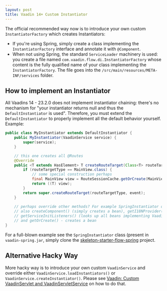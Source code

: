 ```yaml
---
layout: post
title: Vaadin 14+ Custom Instantiator
---
```


The official recommended way now is to introduce your own custom `InstantiatorFactory` which creates
Instantiators:

* If you're using Spring, simply create a class implementing the `InstantiatorFactory` interface and
  annotate it with `@Component`.
* When not using Spring, the standard `ServiceLoader` machinery is used: you create a file named
  `com.vaadin.flow.di.InstantiatorFactory` whose content is the fully qualified name of your class
  implementing the `InstantiatorFactory`. The file goes into the `/src/main/resources/META-INF/services`
  folder.

## How to implement an Instantiator

All Vaadins 14 - 23.2.0 does not implement instantiator chaining: there's no mechanism
for "your instantiator returns null and thus the `DefaultInstantiator` is used".
Therefore, you must extend the `DefaultInstantiator` to properly implement all the
default behavior yourself. Example:

```java
public class MyInstantiator extends DefaultInstantiator {
    public MyInstantiator(VaadinService service) {
        super(service);
    }

    // this one creates all @Routes
    @Override
    public <T extends HasElement> T createRouteTarget(Class<T> routeTargetType, NavigationEvent event) {
        if (routeTargetType == MainView.class) {
            // some special construction perhaps
            final MainView view = RouteSessionCache.getOrCreate(MainView.class);
            return ((T) view);
        }
        return super.createRouteTarget(routeTargetType, event);
    }
    
    // perhaps override other methods? For example SpringInstantiator overrides
    // also createComponent() (simply creates a bean), getI18NProvider() (creates a bean or falls back to super)
    // getServiceInitListeners() (looks up all beans implementing VaadinServiceInitListener.class and concats that with super)
    // and getOrCreate() - creates a bean
}
```

For a full-blown example see the `SpringInstantiator` class (present in `vaadin-spring.jar`,
simply clone the [skeleton-starter-flow-spring](https://github.com/vaadin/skeleton-starter-flow-spring)
project.

## Alternative Hacky Way

More hacky way is to introduce your own custom `VaadinService` and override either
`VaadinService.loadInstantiators()` or `VaadinService.createInstantiator()`.
Please see [Vaadin: Custom VaadinServlet and VaadinServletService](../vaadin-custom-servlet-service/)
on how to do that.
